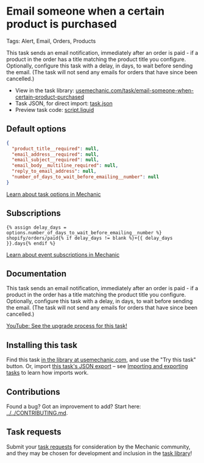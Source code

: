 # Email someone when a certain product is purchased

Tags: Alert, Email, Orders, Products

This task sends an email notification, immediately after an order is paid - if a product in the order has a title matching the product title you configure. Optionally, configure this task with a delay, in days, to wait before sending the email. (The task will not send any emails for orders that have since been cancelled.)

* View in the task library: [usemechanic.com/task/email-someone-when-certain-product-purchased](https://usemechanic.com/task/email-someone-when-certain-product-purchased)
* Task JSON, for direct import: [task.json](../../tasks/email-someone-when-certain-product-purchased.json)
* Preview task code: [script.liquid](./script.liquid)

## Default options

```json
{
  "product_title__required": null,
  "email_address__required": null,
  "email_subject__required": null,
  "email_body__multiline_required": null,
  "reply_to_email_address": null,
  "number_of_days_to_wait_before_emailing__number": null
}
```

[Learn about task options in Mechanic](https://docs.usemechanic.com/article/471-task-options)

## Subscriptions

```liquid
{% assign delay_days = options.number_of_days_to_wait_before_emailing__number %}
shopify/orders/paid{% if delay_days != blank %}+{{ delay_days }}.days{% endif %}
```

[Learn about event subscriptions in Mechanic](https://docs.usemechanic.com/article/408-subscriptions)

## Documentation

This task sends an email notification, immediately after an order is paid - if a product in the order has a title matching the product title you configure. Optionally, configure this task with a delay, in days, to wait before sending the email. (The task will not send any emails for orders that have since been cancelled.)

[YouTube: See the upgrade process for this task!](https://youtu.be/xT9j0yMXPDM)

## Installing this task

Find this task [in the library at usemechanic.com](https://usemechanic.com/task/email-someone-when-certain-product-purchased), and use the "Try this task" button. Or, import [this task's JSON export](../../tasks/email-someone-when-certain-product-purchased.json) – see [Importing and exporting tasks](https://docs.usemechanic.com/article/505-importing-and-exporting-tasks) to learn how imports work.

## Contributions

Found a bug? Got an improvement to add? Start here: [../../CONTRIBUTING.md](../../CONTRIBUTING.md).

## Task requests

Submit your [task requests](https://mechanic.canny.io/task-requests) for consideration by the Mechanic community, and they may be chosen for development and inclusion in the [task library](https://tasks.mechanic.dev/)!
